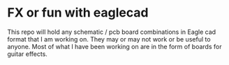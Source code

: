 # FX or fun with eaglecad

This repo will hold any schematic / pcb board combinations in Eagle cad format that I am working on. They may or may not work or be useful to anyone. Most of what I have been working on are in the form of boards for guitar effects.
 
